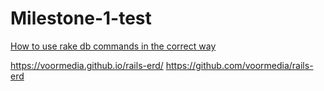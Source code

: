 # Milestone-1-test
[How to use rake db commands in the correct way](https://dev.to/neshaz/how-to-use-rake-db-commands-in-the-correct-way--50o2)

https://voormedia.github.io/rails-erd/
https://github.com/voormedia/rails-erd
